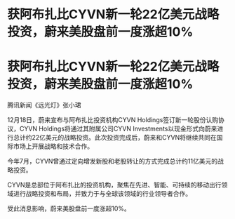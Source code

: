 # 获阿布扎比CYVN新一轮22亿美元战略投资，蔚来美股盘前一度涨超10%

# 获阿布扎比CYVN新一轮22亿美元战略投资，蔚来美股盘前一度涨超10%

腾讯新闻《远光灯》张小珺

12月18日，蔚来宣布与阿布扎比投资机构CYVN Holdings签订新一轮股份认购协议，CYVN Holdings将通过其附属公司CYVN
Investments以现金形式向蔚来进行总计约22亿美元的战略投资。此次投资完成后，蔚来和CYVN将继续共同在国际市场上开展战略和技术合作。

今年7月，CYVN曾通过定向增发新股和老股转让的方式完成总计约11亿美元的战略投资。

CYVN是总部位于阿布扎比的投资机构，聚焦在先进、智能、可持续的移动出行领域进行战略投资和布局，并致力于与全球该领域的行业领导者合作。

受此消息影响，蔚来美股盘前一度涨超10%。


